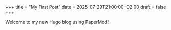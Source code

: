 +++
title = "My First Post"
date = 2025-07-29T21:00:00+02:00
draft = false
+++

Welcome to my new Hugo blog using PaperMod!

